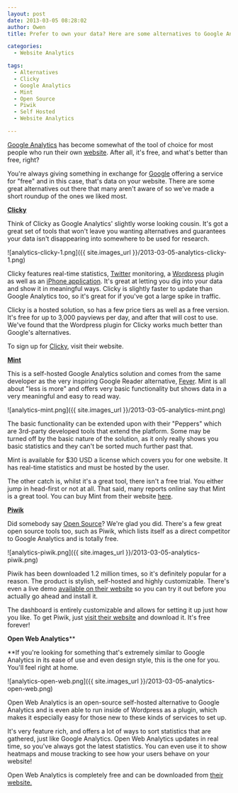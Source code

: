 ```yaml
---
layout: post
date: 2013-03-05 08:28:02
author: Owen
title: Prefer to own your data? Here are some alternatives to Google Analytics

categories:
  - Website Analytics

tags:
  - Alternatives
  - Clicky
  - Google Analytics
  - Mint
  - Open Source
  - Piwik
  - Self Hosted
  - Website Analytics

---
```


[Google Analytics](http://web-analytics-software.findthebest.com/l/1/Google-Analytics "Google Analytics") has become somewhat of the tool of choice for most people who run their own [website](http://en.wikipedia.org/wiki/Website "Website"). After all, it's free, and what's better than free, right?

You're always giving something in exchange for [Google](http://google.com "Google") offering a service for "free" and in this case, that's data on your website. There are some great alternatives out there that many aren't aware of so we've made a short roundup of the ones we liked most.

**[Clicky](http://getclicky.com "Clicky Web Analytics")**

Think of Clicky as Google Analytics' slightly worse looking cousin. It's got a great set of tools that won't leave you wanting alternatives and guarantees your data isn't disappearing into somewhere to be used for research.

![analytics-clicky-1.png]({{ site.images_url }}/2013-03-05-analytics-clicky-1.png)

Clicky features real-time statistics, [Twitter](http://twitter.com "Twitter") monitoring, a [Wordpress](http://wordpress.org "WordPress") plugin as well as an [iPhone application](http://www.apple.com/itunes "App Store (iOS)"). It's great at letting you dig into your data and show it in meaningful ways. Clicky is slightly faster to update than Google Analytics too, so it's great for if you've got a large spike in traffic.

Clicky is a hosted solution, so has a few price tiers as well as a free version. It's free for up to 3,000 payviews per day, and after that will cost to use. We've found that the Wordpress plugin for Clicky works much better than Google's alternatives.

To sign up for [Clicky](http://clicky.com/), visit their website.

**[Mint](http://www.haveamint.com/ "Mint (software)")**

This is a self-hosted Google Analytics solution and comes from the same developer as the very inspiring Google Reader alternative, [Fever](http://www.feedafever.com/). Mint is all about "less is more" and offers very basic functionality but shows data in a very meaningful and easy to read way.

![analytics-mint.png]({{ site.images_url }}/2013-03-05-analytics-mint.png)

The basic functionality can be extended upon with their "Peppers" which are 3rd-party developed tools that extend the platform. Some may be turned off by the basic nature of the solution, as it only really shows you basic statistics and they can't be sorted much further past that.

Mint is available for $30 USD a license which covers you for one website. It has real-time statistics and must be hosted by the user.

The other catch is, whilst it's a great tool, there isn't a free trial. You either jump in head-first or not at all. That said, many reports online say that Mint is a great tool. You can buy Mint from their website [here](http://www.haveamint.com/).

**[Piwik](http://piwik.org "Piwik")**

Did somebody say [Open Source](http://www.wikinvest.com/concept/Open_Source "Open Source")? We're glad you did. There's a few great open source tools too, such as Piwik, which lists itself as a direct competitor to Google Analytics and is totally free.

![analytics-piwik.png]({{ site.images_url }}/2013-03-05-analytics-piwik.png)

Piwik has been downloaded 1.2 million times, so it's definitely popular for a reason. The product is stylish, self-hosted and highly customizable. There's even a live demo [available on their website](http://demo.piwik.org/index.php?module=CoreHome&action=index&idSite=7&period=day&date=yesterday#module=Dashboard&action=embeddedIndex&idSite=7&period=day&date=yesterday&idDashboard=1) so you can try it out before you actually go ahead and install it.

The dashboard is entirely customizable and allows for setting it up just how you like. To get Piwik, just [visit their website](http://piwik.org/features/) and download it. It's free forever!

**Open Web Analytics****

**If you're looking for something that's extremely similar to Google Analytics in its ease of use and even design style, this is the one for you. You'll feel right at home.

![analytics-open-web.png]({{ site.images_url }}/2013-03-05-analytics-open-web.png)

Open Web Analytics is an open-source self-hosted alternative to Google Analytics and is even able to run inside of Wordpress as a plugin, which makes it especially easy for those new to these kinds of services to set up.

It's very feature rich, and offers a lot of ways to sort statistics that are gathered, just like Google Analytics. Open Web Analytics updates in real time, so you've always got the latest statistics. You can even use it to show heatmaps and mouse tracking to see how your users behave on your website!

Open Web Analytics is completely free and can be downloaded from [their website.](http://www.openwebanalytics.com/)
